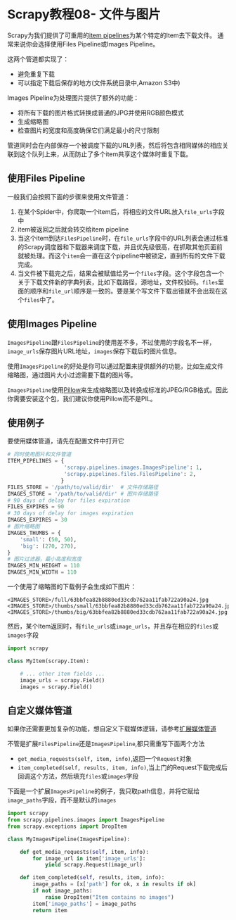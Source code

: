 # Scrapy教程08- 文件与图片

Scrapy为我们提供了可重用的[item pipelines](http://doc.scrapy.org/en/1.0/topics/item-pipeline.html)为某个特定的Item去下载文件。
通常来说你会选择使用Files Pipeline或Images Pipeline。

这两个管道都实现了：

* 避免重复下载
* 可以指定下载后保存的地方(文件系统目录中,Amazon S3中)

Images Pipeline为处理图片提供了额外的功能：

* 将所有下载的图片格式转换成普通的JPG并使用RGB颜色模式
* 生成缩略图
* 检查图片的宽度和高度确保它们满足最小的尺寸限制

管道同时会在内部保存一个被调度下载的URL列表，然后将包含相同媒体的相应关联到这个队列上来，从而防止了多个item共享这个媒体时重复下载。

## 使用Files Pipeline
一般我们会按照下面的步骤来使用文件管道：

1. 在某个Spider中，你爬取一个item后，将相应的文件URL放入`file_urls`字段中
1. item被返回之后就会转交给item pipeline
1. 当这个item到达`FilesPipeline`时，在`file_urls`字段中的URL列表会通过标准的Scrapy调度器和下载器来调度下载，并且优先级很高，在抓取其他页面前就被处理。而这个`item`会一直在这个pipeline中被锁定，直到所有的文件下载完成。
1. 当文件被下载完之后，结果会被赋值给另一个`files`字段。这个字段包含一个关于下载文件新的字典列表，比如下载路径，源地址，文件校验码。`files`里面的顺序和`file_url`顺序是一致的。要是某个写文件下载出错就不会出现在这个`files`中了。

## 使用Images Pipeline
`ImagesPipeline`跟`FilesPipeline`的使用差不多，不过使用的字段名不一样，`image_urls`保存图片URL地址，`images`保存下载后的图片信息。

使用`ImagesPipeline`的好处是你可以通过配置来提供额外的功能，比如生成文件缩略图，通过图片大小过滤需要下载的图片等。

`ImagesPipeline`使用[Pillow](https://github.com/python-pillow/Pillow)来生成缩略图以及转换成标准的JPEG/RGB格式。因此你需要安装这个包，我们建议你使用Pillow而不是PIL。

## 使用例子
要使用媒体管道，请先在配置文件中打开它
``` python
# 同时使用图片和文件管道
ITEM_PIPELINES = {
                  'scrapy.pipelines.images.ImagesPipeline': 1,
                  'scrapy.pipelines.files.FilesPipeline': 2,
                 }
FILES_STORE = '/path/to/valid/dir'  # 文件存储路径
IMAGES_STORE = '/path/to/valid/dir' # 图片存储路径
# 90 days of delay for files expiration
FILES_EXPIRES = 90
# 30 days of delay for images expiration
IMAGES_EXPIRES = 30
# 图片缩略图
IMAGES_THUMBS = {
    'small': (50, 50),
    'big': (270, 270),
}
# 图片过滤器，最小高度和宽度
IMAGES_MIN_HEIGHT = 110
IMAGES_MIN_WIDTH = 110
```
一个使用了缩略图的下载例子会生成如下图片：
```
<IMAGES_STORE>/full/63bbfea82b8880ed33cdb762aa11fab722a90a24.jpg
<IMAGES_STORE>/thumbs/small/63bbfea82b8880ed33cdb762aa11fab722a90a24.jpg
<IMAGES_STORE>/thumbs/big/63bbfea82b8880ed33cdb762aa11fab722a90a24.jpg
```

然后，某个Item返回时，有`file_urls`或`image_urls`，并且存在相应的`files`或`images`字段

``` python
import scrapy

class MyItem(scrapy.Item):

    # ... other item fields ...
    image_urls = scrapy.Field()
    images = scrapy.Field()
```

## 自定义媒体管道
如果你还需要更加复杂的功能，想自定义下载媒体逻辑，请参考[扩展媒体管道](http://doc.scrapy.org/en/1.0/topics/media-pipeline.html#topics-media-pipeline-override)

不管是扩展`FilesPipeline`还是`ImagesPipeline`,都只需重写下面两个方法

* `get_media_requests(self, item, info)`,返回一个`Request`对象
* `item_completed(self, results, item, info)`,当上门的Request下载完成后回调这个方法，然后填充`files`或`images`字段

下面是一个扩展`ImagesPipeline`的例子，我只取path信息，并将它赋给`image_paths`字段，而不是默认的`images`
``` python
import scrapy
from scrapy.pipelines.images import ImagesPipeline
from scrapy.exceptions import DropItem

class MyImagesPipeline(ImagesPipeline):

    def get_media_requests(self, item, info):
        for image_url in item['image_urls']:
            yield scrapy.Request(image_url)

    def item_completed(self, results, item, info):
        image_paths = [x['path'] for ok, x in results if ok]
        if not image_paths:
            raise DropItem("Item contains no images")
        item['image_paths'] = image_paths
        return item
```

